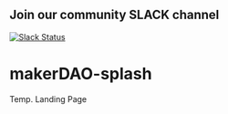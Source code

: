 ## Join our community SLACK channel


[![Slack Status](https://slack.makerdao.com/badge.svg)](https://makerdao.com)

# makerDAO-splash

Temp. Landing Page
